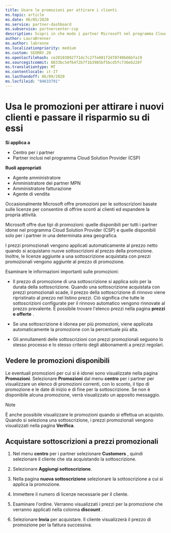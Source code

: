 ```yaml
---
title: Usare le promozioni per attirare i clienti
ms.topic: article
ms.date: 06/05/2020
ms.service: partner-dashboard
ms.subservice: partnercenter-csp
description: Scopri in che modo i partner Microsoft nel programma Cloud Solution Provider possono acquistare sottoscrizioni a prezzi promozionali e passare risparmi ai clienti.
author: LauraBrenner
ms.author: labrenne
ms.localizationpriority: medium
ms.custom: SEOMAY.20
ms.openlocfilehash: ce28103892771dc7c27fe081f2d70740b66bfa19
ms.sourcegitcommit: 8833bc54f64f2b7f1b3985bf5bcd5fc736eb228f
ms.translationtype: MT
ms.contentlocale: it-IT
ms.lasthandoff: 06/09/2020
ms.locfileid: "84633791"
---
```

# <a name="use-promotions-to-attract-new-customers-and-pass-the-savings-on-to-them"></a>Usa le promozioni per attirare i nuovi clienti e passare il risparmio su di essi

**Si applica a**

- Centro per i partner
- Partner inclusi nel programma Cloud Solution Provider (CSP)

**Ruoli appropriati**

- Agente amministratore
- Amministratore dei partner MPN
- Amministratore fatturazione
- Agente di vendita


Occasionalmente Microsoft offre promozioni per le sottoscrizioni basate sulle licenze per consentire di offrire sconti ai clienti ed espandere la propria attività. 

Microsoft offre due tipi di promozioni: quelle disponibili per tutti i partner idonei nel programma Cloud Solution Provider (CSP) e quelle disponibili solo per i partner in una determinata area geografica.

I prezzi promozionali vengono applicati automaticamente al prezzo netto quando si acquistano nuove sottoscrizioni al prezzo della promozione. Inoltre, le licenze aggiunte a una sottoscrizione acquistata con prezzi promozionali vengono aggiunte al prezzo di promozione. 

Esaminare le informazioni importanti sulle promozioni:

- Il prezzo di promozione di una sottoscrizione si applica solo per la durata della sottoscrizione. Quando una sottoscrizione acquistata con prezzi promozionali scade, il prezzo della sottoscrizione di rinnovo viene ripristinato al prezzo nel listino prezzi. Ciò significa che tutte le sottoscrizioni configurate per il rinnovo automatico vengono rinnovate al prezzo prevalente. È possibile trovare l'elenco prezzi nella pagina **prezzi e offerte** .

- Se una sottoscrizione è idonea per più promozioni, viene applicata automaticamente la promozione con la percentuale più alta.

- Gli annullamenti delle sottoscrizioni con prezzi promozionali seguono lo stesso processo e lo stesso criterio degli abbonamenti a prezzi regolari.

## <a name="see-available-promotions"></a>Vedere le promozioni disponibili

Le eventuali promozioni per cui si è idonei sono visualizzate nella pagina **Promozioni**. Selezionare **Promozioni** dal menu **centro** per i partner per visualizzare un elenco di promozioni correnti, con lo sconto, il tipo di promozione e le date di inizio e di fine per la sottoscrizione. Se non è disponibile alcuna promozione, verrà visualizzato un apposito messaggio. 

> [!NOTE]  
> È anche possibile visualizzare le promozioni quando si effettua un acquisto. Quando si seleziona una sottoscrizione, i prezzi promozionali vengono visualizzati nella pagina **Verifica**.

## <a name="purchase-subscriptions-at-promotion-prices"></a>Acquistare sottoscrizioni a prezzi promozionali

1. Nel menu **centro** per i partner selezionare **Customers** , quindi selezionare il cliente che sta acquistando la sottoscrizione. 

2. Selezionare **Aggiungi sottoscrizione**.

3. Nella pagina **nuova sottoscrizione** selezionare la sottoscrizione a cui si applica la promozione.

4. Immettere il numero di licenze necessarie per il cliente. 

5. Esaminare l'ordine. Verranno visualizzati i prezzi per la promozione che verranno applicati nella colonna **discount** .  

6. Selezionare **Invia** per acquistare. Il cliente visualizzerà il prezzo di promozione per la fattura successiva.  


